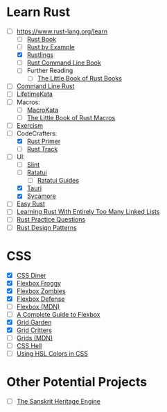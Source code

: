 # Learn Rust
 - [ ] https://www.rust-lang.org/learn
   - [ ] [Rust Book](https://doc.rust-lang.org/book/)
   - [ ] [Rust by Example](https://doc.rust-lang.org/rust-by-example/)
   - [x] [Rustlings](https://github.com/rust-lang/rustlings/)
   - [ ] [Rust Command Line Book](https://rust-cli.github.io/book/index.html)
   - [ ] Further Reading
     - [ ] [The Little Book of Rust Books](https://lborb.github.io/book/title-page.html)
 - [ ] [Command Line Rust](https://github.com/kyclark/command-line-rust)
 - [ ] [LifetimeKata](https://tfpk.github.io/lifetimekata/)
 - [ ] Macros:
   - [ ] [MacroKata](https://github.com/tfpk/macrokata)
   - [ ] [The Little Book of Rust Macros](https://veykril.github.io/tlborm/)
 - [ ] [Exercism](https://exercism.org/tracks/rust)
 - [ ] CodeCrafters:
   - [x] [Rust Primer](https://app.codecrafters.io/collections/rust-primer)
   - [ ] [Rust Track](https://app.codecrafters.io/tracks/rust)
 - [ ] UI:
   - [ ] [Slint](https://docs.slint.dev/latest/docs/slint/)
   - [ ] [Ratatui](https://ratatui.rs/)
     - [ ] [Ratatui Guides](https://ratatui.rs/tutorials/hello-world/)
   - [x] [Tauri](https://beta.tauri.app/guides/)
   - [x] [Sycamore](https://sycamore-rs.netlify.app/docs/getting_started/installation)
 - [ ] [Easy Rust](https://dhghomon.github.io/easy_rust/Chapter_1.html)
 - [ ] [Learning Rust With Entirely Too Many Linked Lists](https://rust-unofficial.github.io/too-many-lists/index.html)
 - [ ] [Rust Practice Questions](https://rust-unofficial.github.io/rust-practise-questions/)
 - [ ] [Rust Design Patterns](https://rust-unofficial.github.io/patterns/)

# CSS
 - [x] [CSS Diner](https://flukeout.github.io/)
 - [x] [Flexbox Froggy](https://codepip.com/games/flexbox-froggy/)
 - [x] [Flexbox Zombies](https://mastery.games/flexboxzombies/)
 - [x] [Flexbox Defense](http://www.flexboxdefense.com/)
 - [ ] [Flexbox (MDN)](https://developer.mozilla.org/en-US/docs/Learn/CSS/CSS_layout/Flexbox)
 - [ ] [A Complete Guide to Flexbox](https://css-tricks.com/snippets/css/a-guide-to-flexbox/)
 - [x] [Grid Garden](https://codepip.com/games/grid-garden/)
 - [x] [Grid Critters](https://mastery.games/gridcritters/)
 - [ ] [Grids (MDN)](https://developer.mozilla.org/en-US/docs/Learn/CSS/CSS_layout/Grids)
 - [ ] [CSS Hell](https://csshell.dev/)
 - [ ] [Using HSL Colors in CSS](https://www.smashingmagazine.com/2021/07/hsl-colors-css/)

# Other Potential Projects
 - [ ] [The Sanskrit Heritage Engine](https://sanskrit.inria.fr/manual.html)
